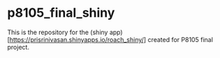 # p8105_final_shiny

This is the repository for the (shiny app)[https://prisrinivasan.shinyapps.io/roach_shiny/] created for P8105 final project.
